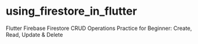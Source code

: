 # using_firestore_in_flutter
 Flutter Firebase Firestore CRUD Operations Practice for Beginner: Create, Read, Update & Delete

